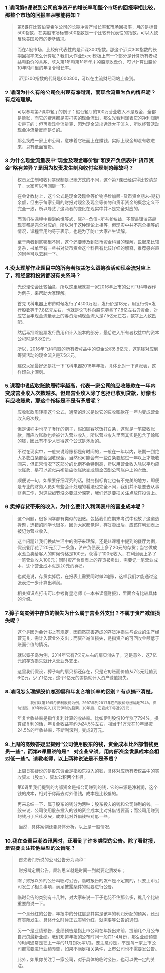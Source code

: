### 1.请问第6课说到公司的净资产的增长率和整个市场的回报率相比较，那整个市场的回报率从哪能得知？

>   ​		第6课在比较伯克希尔公司的长期净资产增长率和市场回报率，用的是标普500指数，在美股市场标普500指数是一个比较有代表性的指数，可以大致反映美国股市的走势情况。
>
>   ​		而在A股市场，比较有代表性的是沪深300指数。那这个沪深300指数的长期回报率怎么计算呢？我们大作业Excel模板上有一个部分是计算所有者权益和股价的关系，填入第1年和第10年年末的股票收盘价，可以计算出股价10年时间里的年复合增长率。
>
>   ​		沪深300指数的代码是000300，可以在主流财经网站上查到。

### 2.请问为什么有的公司会出现有净利润，而现金流量为负的情况呢？有点难理解。

>   ​		可以参考第7课中餐厅的例子：假设餐厅的100万营业收入不是现金，全都是赊账，而它的费用都是实打实的现金流出，那么光看利润表它的净利润确实是正的；但再看现金流量表，因为现金流出远远大于流入，所以经营活动现金净流量反而是负的。
>
>   ​		那么换成一家上市公司，意味着它账面上在赚钱，实际上现金却没有收进来，只有纸面富贵。

### 3.为什么现金流量表中“现金及现金等价物”和资产负债表中“货币资金”略有差异？是因为权责发生制和收付实现制的缘故吗？

>   ​		权责发生制和收付实现制是记账方式的不同，这个第7课已经讲得比较清楚了，大家可以再回顾一下。
>
>   ​		在会计教材上，这个公式是现金及现金等价物净增加额=货币资金期末-期初余额，但由于每家公司的财报对现金及现金等价物和货币资金的概念定义不完全一致，所以导致了这两者的变化在现实中并不是完全对应的。
>
>   ​		而我们在课程中提到的恒等式，资产=负债+所有者权益，不管是理论还是现实都是完全对应的，所以对于这种理论上相等，但现实中并不完全相等的情况，课程里用约等于表示，也是为了防止大家产生误解。
>
>   ​		至于两者到底哪里不同，这个还要涉及到货币资金科目的理解，说起来比较复杂，书单里有一些书对货币资金这个科目有比较详细的解释，推荐感兴趣的同学可以去翻一下。

### 4.没太理解作业题目中的所有者权益怎么跟筹资活动现金流对应上了，和经营和投资都没有关系吗？

>   ​		光说理论会比较抽象，所以这里我就拿一家2016年上市的公司飞科电器作为例子，来帮助大家理解。
>
>   ​		首先飞科电器上市的时候发行了4300万股，发行价是18元，用发行价×发行股数等于7.8亿元左右，也就是说飞科向股东募集了7.8亿左右的资金，对应它当年现金流量表上的筹资活动现金流入是7.5亿元左右，数字上大致匹配。
>
>   ​		然后再扣除股票发行费用和计入股本的部分，最后进入所有者权益中的资本公积时是6.8亿元。
>
>   ​		所以，2016年飞科电器的所有者权益中的资金公积6.8亿元，这笔钱对应到筹资活动的现金流入是7.5亿元。
>
>   ​		建议大家最好还是找一下飞科电器2016年年报，具体比对一下两张表，这样印象才深刻。

### 5.课程中说应收账款周转率越高，代表一家公司的应收账款在一年内变成营业收入次数越多。但是营业收入除了包括已收到贷款，好像也有应收账款，那这个指标是不是有矛盾呢？

>   ​		应收账款周转率这个公式，通常的含义是说它的应收账款在一年内变成营业收入的次数。
>
>   ​		但是课程中也举了餐厅的例子，假如顾客吃饭打白条，这就是一笔应收账款，而应收账款也会被计入营业收入，所以营业收入里面其实是包含了赊账的钱，因此有不少人觉得这个公式是矛盾的。
>
>   ​		不过在现实中，一般来说赊账都是有时间的，一般在一年以内，账期一到绝大多数白条都会回收现金，当然也可能会有一些白条要超过一年以上才能收回来，但正常情况下这部分的比例不会特别高，所以用营业收入除以平均应收账款，是可以近似来衡量应收账款变成现金回到公司账户上的次数。
>
>   ​		顺便说一句，如果要仔细深究的话，财务指标肯定也有不完美的地方，即便是专业的财务人员对有些会计处理的看法也完全不同，我们并不是要去从事财务工作，对这些细节没必要过分深究，我们还是要把关注点放在投资上。

### 6.卖掉存货带来的收入，为什么要计入利润表中的营业成本呢？

>   ​		这个问题，很多同学都有类似的困惑。包括我们在期末考试中也放了这道选择题，选错的同学也很多。因为大家都觉得，存货卖出后，应该在利润表上被记为营业收入。
>
>   ​		这个问题让我们换成生活中的例子来理解。还是以课程中提到的餐厅为例，假设餐厅花了20元买了一条鱼，资产负债表上多了20元的存货；当它做成水煮鱼卖给客人的时候价格是100元，获得了100元收入，在利润表上多了一笔营业收入100元；同时资产负债表上的存货被卖出，需要记一笔营业成本，这个营业成本就是20元的存货。
>
>   ​		也就是说，存货卖掉后，在报表上需要同时做2笔账，这样我们才能通过这张表进一步计算出利润。
>
>   ​		相关知识点打击可以参考肖星老师《一本书读懂财报》，里面会有比较具体的介绍。

### 7.獐子岛案例中存货的损失为什么属于营业外支出？不属于资产减值损失呢？

>   ​		这个是因为会计书上有规定，因自然灾害造成的存货净损失与企业的生产经营无关，需计入营业外支出；而资产减值损失，是指资产的可回收金额低于账面价值的情况。
>
>   ​		就以獐子岛为例，2014年它有7亿元左右的扇贝消失了，这是意外，这7亿元的存货损失就计入营业外支出。
>
>   ​		这里我们假设，獐子岛的扇贝都还存在，只是它的账面价值从7亿元贬值到6亿元，少了1亿元，这个1亿元的差额就计入资产减值损失。

### 8.请问怎么理解股价总涨幅和年复合增长率的区别？有点搞不清楚。

>    		我们以第10课的伊利股份为例，2007年到2017年它的股价总涨幅是794%，换句话说，07年你买入1万元伊利的股票，10年后，它变成了将近9万元；
>
>   ​		年复合收益率是指年复利计算的收益率。比如伊利股份10年涨了794%，换算成复利的话，年复合收益率约为24.5%左右，相当于1万元在10年里按24.5%的年收益率，不断利滚利，变成9万元。

### 9.上周的高频答疑里提到“公司使用股东的钱，资金成本比外部借钱更贵一些”，而第6课里说的是“...对企业来说，用内部资金发展成本会相对低一些”。请教老师，以上两种说法是不是矛盾？

>   ​		上周日答疑说的是股东资金是指股东投入的钱，具体对应所有者权益中的实收资本（股本）、资本公积两个科目。
>
>   ​		第6课里我们提到的内部资金是指公司赚到的钱，它的来源是净利润，这个钱的成本，相对于你再去对外借钱，成本是比较低的。
>
>   ​		再来总结一下，属于股东的钱分为两种：股东投入的钱和公司赚到的钱。一般来说，公司使用股东投入的钱的资金成本比对外借钱要高；而公司用赚到的钱用于后续发展，成本比对外借钱相对低一些。
>
>   ​		当然，具体案例还要具体分析，以上是一般情况。

### 10.我在查看巨潮资讯网时，还看到了许多类型的公告。除了看财报，是否要关注其他类型的公告呢？

>   ​		首先我们所说的公司公告分为两种：
>
>   ​		财报叫定期公告，顾名思义就是时间一到就要定期发布；
>
>   ​		除了财报以外的公告叫临时公告。临时报告的发布是不定期的，只要上市公司发生了相关事项，满足披露条件的就要进行公告。
>
>   ​		临时公告的类别有十几种，对大家来说一下子也记不住那么多，挑几个比较重要的说一下。
>
>   ​		一个是分红的公告，年报中的分红信息其实是该年的利润分配的预案，还没有实际发生。具体什么时候正式实施分红，就需要等公告的通知。
>
>   ​		另一个是业绩预告，业绩预告是指上市公司在年报出来前，提前几个月公布自己的最新业绩。我们知道年报的公布时间一般在1-4月份，那么业绩预告的时间通常是在上一年的11月到次年1月。要注意的是，不是每一家上市公司都需要进行业绩预告，如果不满足相关条件，上市公司也不需要发公告。
>
>   ​		此外，如果你关注了一家公司，对于具体的临时公告，也可以做一定的关注。

